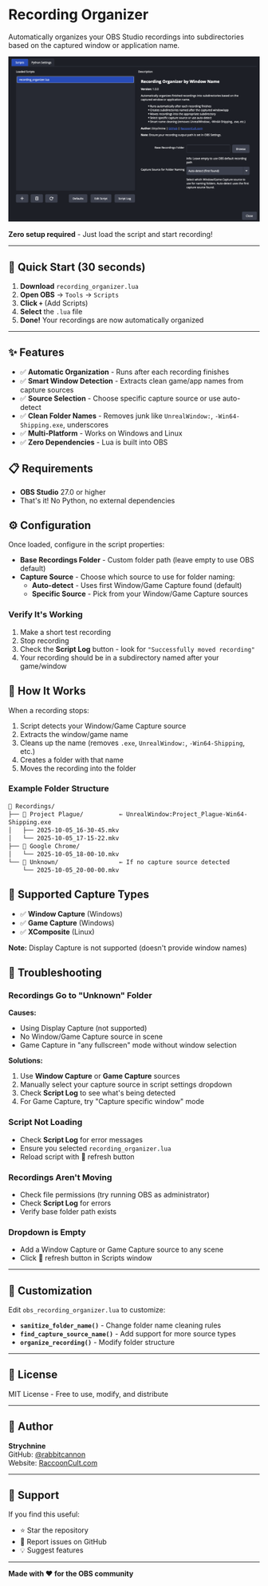 # Recording Organizer

Automatically organizes your OBS Studio recordings into subdirectories based on the captured window or application name.

![Recording Organizer Screenshot](assets/images/screenshot.png "Main application interface")

**Zero setup required** - Just load the script and start recording!

---

## 🚀 Quick Start (30 seconds)

1. **Download** `recording_organizer.lua`
2. **Open OBS** → `Tools` → `Scripts`
3. **Click `+`** (Add Scripts)
4. **Select** the `.lua` file
5. **Done!** Your recordings are now automatically organized

---

## ✨ Features

- ✅ **Automatic Organization** - Runs after each recording finishes
- ✅ **Smart Window Detection** - Extracts clean game/app names from capture sources
- ✅ **Source Selection** - Choose specific capture source or use auto-detect
- ✅ **Clean Folder Names** - Removes junk like `UnrealWindow:`, `-Win64-Shipping.exe`, underscores
- ✅ **Multi-Platform** - Works on Windows and Linux
- ✅ **Zero Dependencies** - Lua is built into OBS

## 📋 Requirements

- **OBS Studio** 27.0 or higher
- That's it! No Python, no external dependencies

## ⚙️ Configuration

Once loaded, configure in the script properties:

- **Base Recordings Folder** - Custom folder path (leave empty to use OBS default)
- **Capture Source** - Choose which source to use for folder naming:
  - **Auto-detect** - Uses first Window/Game Capture found (default)
  - **Specific Source** - Pick from your Window/Game Capture sources

### Verify It's Working

1. Make a short test recording
2. Stop recording
3. Check the **Script Log** button - look for `"Successfully moved recording"`
4. Your recording should be in a subdirectory named after your game/window

## 📂 How It Works

When a recording stops:
1. Script detects your Window/Game Capture source
2. Extracts the window/game name
3. Cleans up the name (removes `.exe`, `UnrealWindow:`, `-Win64-Shipping`, etc.)
4. Creates a folder with that name
5. Moves the recording into the folder

### Example Folder Structure

```
📁 Recordings/
├── 📁 Project Plague/          ← UnrealWindow:Project_Plague-Win64-Shipping.exe
│   ├── 2025-10-05_16-30-45.mkv
│   └── 2025-10-05_17-15-22.mkv
├── 📁 Google Chrome/
│   └── 2025-10-05_18-00-10.mkv
└── 📁 Unknown/                 ← If no capture source detected
    └── 2025-10-05_20-00-00.mkv
```

## 🎯 Supported Capture Types

- ✅ **Window Capture** (Windows)
- ✅ **Game Capture** (Windows)  
- ✅ **XComposite** (Linux)

**Note:** Display Capture is not supported (doesn't provide window names)

## 🔧 Troubleshooting

### Recordings Go to "Unknown" Folder

**Causes:**
- Using Display Capture (not supported)
- No Window/Game Capture source in scene
- Game Capture in "any fullscreen" mode without window selection

**Solutions:**
1. Use **Window Capture** or **Game Capture** sources
2. Manually select your capture source in script settings dropdown
3. Check **Script Log** to see what's being detected
4. For Game Capture, try "Capture specific window" mode

### Script Not Loading

- Check **Script Log** for error messages
- Ensure you selected `recording_organizer.lua`
- Reload script with 🔄 refresh button

### Recordings Aren't Moving

- Check file permissions (try running OBS as administrator)
- Check **Script Log** for errors
- Verify base folder path exists

### Dropdown is Empty

- Add a Window Capture or Game Capture source to any scene
- Click 🔄 refresh button in Scripts window

---

## 🎨 Customization

Edit `obs_recording_organizer.lua` to customize:
- **`sanitize_folder_name()`** - Change folder name cleaning rules
- **`find_capture_source_name()`** - Add support for more source types
- **`organize_recording()`** - Modify folder structure

---

## 📜 License

MIT License - Free to use, modify, and distribute

---

## 👤 Author

**Strychnine**  
GitHub: [@rabbitcannon](https://github.com/rabbitcannon)  
Website: [RaccoonCult.com](https://raccooncult.com)

---

## 💬 Support

If you find this useful:
- ⭐ Star the repository
- 🐛 Report issues on GitHub
- 💡 Suggest features

---

**Made with ❤️ for the OBS community**
